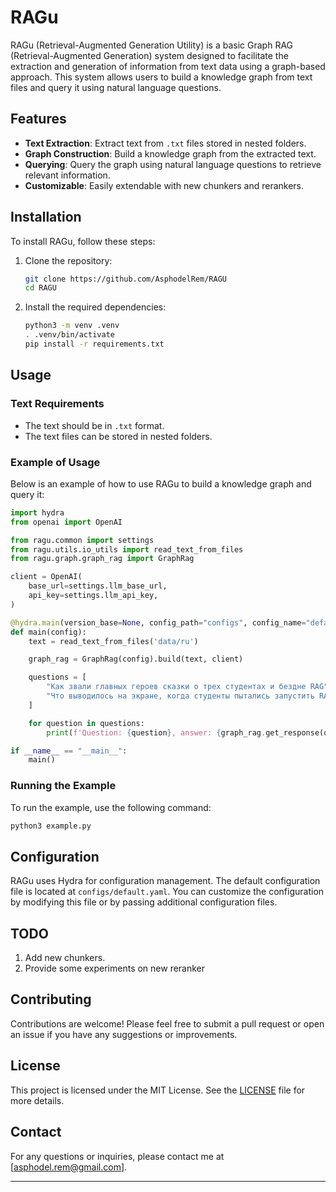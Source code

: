 # RAGu

RAGu (Retrieval-Augmented Generation Utility) is a basic Graph RAG (Retrieval-Augmented Generation) system designed to facilitate the extraction and generation of information from text data using a graph-based approach. This system allows users to build a knowledge graph from text files and query it using natural language questions.

## Features

- **Text Extraction**: Extract text from `.txt` files stored in nested folders.
- **Graph Construction**: Build a knowledge graph from the extracted text.
- **Querying**: Query the graph using natural language questions to retrieve relevant information.
- **Customizable**: Easily extendable with new chunkers and rerankers.

## Installation

To install RAGu, follow these steps:

1. Clone the repository:
   ```bash
   git clone https://github.com/AsphodelRem/RAGU
   cd RAGU
   ```

2. Install the required dependencies:
   ```bash
   python3 -m venv .venv
   . .venv/bin/activate
   pip install -r requirements.txt
   ```

## Usage

### Text Requirements

- The text should be in `.txt` format.
- The text files can be stored in nested folders.

### Example of Usage

Below is an example of how to use RAGu to build a knowledge graph and query it:

```python
import hydra
from openai import OpenAI

from ragu.common import settings
from ragu.utils.io_utils import read_text_from_files
from ragu.graph.graph_rag import GraphRag

client = OpenAI(
    base_url=settings.llm_base_url,
    api_key=settings.llm_api_key,
)

@hydra.main(version_base=None, config_path="configs", config_name="default")
def main(config):
    text = read_text_from_files('data/ru')

    graph_rag = GraphRag(config).build(text, client)

    questions = [
        "Как звали главных героев сказки о трех студентах и бездне RAG", 
        "Что выводилось на экране, когда студенты пытались запустить RAG систему?"
    ]

    for question in questions:
        print(f'Question: {question}, answer: {graph_rag.get_response(question, client)}')

if __name__ == "__main__":
    main()
```

### Running the Example

To run the example, use the following command:

```bash
python3 example.py
```

## Configuration

RAGu uses Hydra for configuration management. The default configuration file is located at `configs/default.yaml`. You can customize the configuration by modifying this file or by passing additional configuration files.

## TODO

1. Add new chunkers.
2. Provide some experiments on new reranker

## Contributing

Contributions are welcome! Please feel free to submit a pull request or open an issue if you have any suggestions or improvements.

## License

This project is licensed under the MIT License. See the [LICENSE](LICENSE) file for more details.

## Contact

For any questions or inquiries, please contact me at [asphodel.rem@gmail.com].

---
